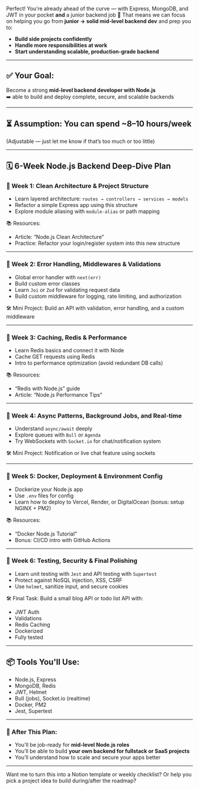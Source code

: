 Perfect! You’re already ahead of the curve — with Express, MongoDB, and JWT in your pocket **and** a junior backend job 👏 That means we can focus on helping you go from **junior → solid mid-level backend dev** and prep you to:
- **Build side projects confidently**
- **Handle more responsibilities at work**
- **Start understanding scalable, production-grade backend**

---

## ✅ Your Goal:
Become a strong **mid-level backend developer with Node.js**  
➡️ able to build and deploy complete, secure, and scalable backends

---

## ⏳ Assumption: You can spend ~8–10 hours/week  
(Adjustable — just let me know if that’s too much or too little)

---

## 🗓️ 6-Week Node.js Backend Deep-Dive Plan

### **🔹 Week 1: Clean Architecture & Project Structure**
- Learn layered architecture: `routes → controllers → services → models`
- Refactor a simple Express app using this structure
- Explore module aliasing with `module-alias` or path mapping

📚 Resources:
- Article: “Node.js Clean Architecture”
- Practice: Refactor your login/register system into this new structure

---

### **🔹 Week 2: Error Handling, Middlewares & Validations**
- Global error handler with `next(err)`
- Build custom error classes
- Learn `Joi` or `Zod` for validating request data
- Build custom middleware for logging, rate limiting, and authorization

🛠 Mini Project: Build an API with validation, error handling, and a custom middleware

---

### **🔹 Week 3: Caching, Redis & Performance**
- Learn Redis basics and connect it with Node
- Cache GET requests using Redis
- Intro to performance optimization (avoid redundant DB calls)

📚 Resources:
- “Redis with Node.js” guide
- Article: “Node.js Performance Tips”

---

### **🔹 Week 4: Async Patterns, Background Jobs, and Real-time**
- Understand `async/await` deeply
- Explore queues with `Bull` or `Agenda`
- Try WebSockets with `Socket.io` for chat/notification system

🛠 Mini Project: Notification or live chat feature using sockets

---

### **🔹 Week 5: Docker, Deployment & Environment Config**
- Dockerize your Node.js app
- Use `.env` files for config
- Learn how to deploy to Vercel, Render, or DigitalOcean (bonus: setup NGINX + PM2)

📚 Resources:
- “Docker Node.js Tutorial”
- Bonus: CI/CD intro with GitHub Actions

---

### **🔹 Week 6: Testing, Security & Final Polishing**
- Learn unit testing with `Jest` and API testing with `Supertest`
- Protect against NoSQL injection, XSS, CSRF
- Use `helmet`, sanitize input, and secure cookies

🛠 Final Task: Build a small blog API or todo list API with:
- JWT Auth
- Validations
- Redis Caching
- Dockerized
- Fully tested

---

## 📦 Tools You'll Use:
- Node.js, Express
- MongoDB, Redis
- JWT, Helmet
- Bull (jobs), Socket.io (realtime)
- Docker, PM2
- Jest, Supertest

---

### 🚀 After This Plan:
- You'll be job-ready for **mid-level Node.js roles**
- You’ll be able to build **your own backend for fullstack or SaaS projects**
- You’ll understand how to scale and secure your apps better

---

Want me to turn this into a Notion template or weekly checklist? Or help you pick a project idea to build during/after the roadmap?
